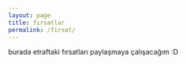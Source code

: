 ```yaml
---
layout: page
title: fırsatlar
permalink: /firsat/
---
```


burada etraftaki fırsatları paylaşmaya çalışacağım :D